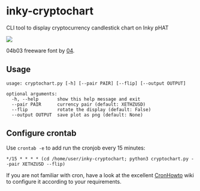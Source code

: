 # inky-cryptochart

CLI tool to display cryptocurrency candlestick chart on Inky pHAT

![](http://redcorner.io/images/inky-cryptochart.jpg)

04b03 freeware font by [04](http://www.04.jp.org/).

## Usage

```
usage: cryptochart.py [-h] [--pair PAIR] [--flip] [--output OUTPUT]

optional arguments:
  -h, --help       show this help message and exit
  --pair PAIR      currency pair (default: XETHZUSD)
  --flip           rotate the display (default: False)
  --output OUTPUT  save plot as png (default: None)
```

## Configure crontab

Use `crontab -e` to add run the cronjob every 15 minutes:

```
*/15 * * * * (cd /home/user/inky-cryptochart; python3 cryptochart.py --pair XETHZUSD --flip)
```

If you are not familiar with cron, have a look at the excellent [CronHowto](https://help.ubuntu.com/community/CronHowto) wiki to configure it according to your requirements.
